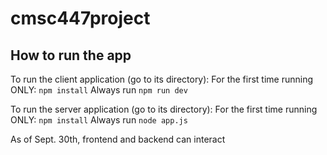 # cmsc447project

## How to run the app

To run the client application (go to its directory):
For the first time running ONLY: `npm install`
Always run `npm run dev`

To run the server application (go to its directory):
For the first time running ONLY: `npm install`
Always run `node app.js`

As of Sept. 30th, frontend and backend can interact
